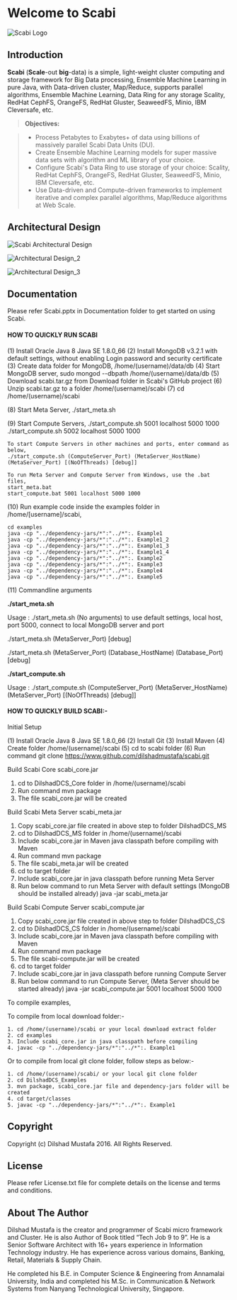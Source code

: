 Welcome to Scabi
===================

![Scabi Logo](https://raw.githubusercontent.com/dilshadmustafa/scabi/master/Scabi_logo.jpg)

Introduction
-------------

**Scabi** (**Scale**-out **big**-data) is a simple, light-weight cluster computing and storage framework for Big Data processing, Ensemble Machine Learning in pure Java, with Data-driven cluster, Map/Reduce, supports parallel algorithms, Ensemble Machine Learning, Data Ring for any storage Scality, RedHat CephFS, OrangeFS, RedHat Gluster, SeaweedFS, Minio, IBM Cleversafe, etc. 

> **Objectives:**

> - Process Petabytes to Exabytes+ of data using billions of massively parallel Scabi Data Units (DU).
> - Create Ensemble Machine Learning models for super massive data sets with algorithm and ML library of your choice.
> - Configure Scabi's Data Ring to use storage of your choice: Scality, RedHat CephFS, OrangeFS, RedHat Gluster, SeaweedFS, Minio, IBM Cleversafe, etc.
> - Use Data-driven and Compute-driven frameworks to implement iterative and complex parallel algorithms, Map/Reduce algorithms at Web Scale.

## Architectural Design ##

![Scabi Architectural Design](https://raw.githubusercontent.com/dilshadmustafa/scabi/v0.2.3/Documentation/Scabi_1.jpg)

![Architectural Design_2](https://raw.githubusercontent.com/dilshadmustafa/scabi/v0.2.3/Documentation/Scabi_2.jpg)

![Architectural Design_3](https://raw.githubusercontent.com/dilshadmustafa/scabi/v0.2.3/Documentation/Scabi_3.jpg)

## Documentation ##

Please refer Scabi.pptx in Documentation folder to get started on using Scabi.

#### <i class="icon-file"></i> HOW TO QUICKLY RUN SCABI

(1) Install Oracle Java 8 Java SE 1.8.0_66
(2) Install MongoDB v3.2.1 with default settings, without enabling Login password and security certificate
(3) Create data folder for MongoDB, /home/(username)/data/db
(4) Start MongoDB server, sudo mongod --dbpath /home/(username)/data/db
(5) Download scabi.tar.gz from Download folder in Scabi's GitHub project
(6) Unzip scabi.tar.gz to a folder /home/(username)/scabi
(7) cd /home/(username)/scabi

(8) Start Meta Server, 
	./start_meta.sh

(9) Start Compute Servers,
	./start_compute.sh 5001 localhost 5000 1000
	./start_compute.sh 5002 localhost 5000 1000

   	To start Compute Servers in other machines and ports, enter command as below,
	./start_compute.sh (ComputeServer_Port) (MetaServer_HostName) (MetaServer_Port) [(NoOfThreads) [debug]]
	
	To run Meta Server and Compute Server from Windows, use the .bat files,
	start_meta.bat
	start_compute.bat 5001 localhost 5000 1000

(10) Run example code inside the examples folder in /home/[username]/scabi,

	cd examples
	java -cp "../dependency-jars/*":"../*":. Example1
	java -cp "../dependency-jars/*":"../*":. Example1_2
	java -cp "../dependency-jars/*":"../*":. Example1_3
	java -cp "../dependency-jars/*":"../*":. Example1_4
	java -cp "../dependency-jars/*":"../*":. Example2
	java -cp "../dependency-jars/*":"../*":. Example3
	java -cp "../dependency-jars/*":"../*":. Example4
	java -cp "../dependency-jars/*":"../*":. Example5

(11) Commandline arguments

**./start_meta.sh**

Usage : 
./start_meta.sh (No arguments) to use default settings, local host, port 5000, connect to local MongoDB server and port

./start_meta.sh (MetaServer_Port) [debug]

./start_meta.sh (MetaServer_Port) (Database_HostName) (Database_Port) [debug]

**./start_compute.sh**

Usage : 
./start_compute.sh (ComputeServer_Port) (MetaServer_HostName) (MetaServer_Port) [(NoOfThreads) [debug]]

#### <i class="icon-file"></i> HOW TO QUICKLY BUILD SCABI:-

Initial Setup

(1) Install Oracle Java 8 Java SE 1.8.0_66
(2) Install Git
(3) Install Maven
(4) Create folder /home/(username)/scabi
(5) cd to scabi folder
(6) Run command
	git clone https://www.github.com/dilshadmustafa/scabi.git

Build Scabi Core scabi_core.jar

1. cd to DilshadDCS_Core folder in /home/(username)/scabi
2. Run command
	mvn package
3. The file scabi_core.jar will be created

Build Scabi Meta Server scabi_meta.jar

1. Copy scabi_core.jar file created in above step to folder DilshadDCS_MS
2. cd to DilshadDCS_MS folder in /home/(username)/scabi
3. Include scabi_core.jar in Maven java classpath before compiling with Maven
4. Run command
	mvn package
5. The file scabi_meta.jar will be created
6. cd to target folder
7. Include scabi_core.jar in java classpath before running Meta Server
8. Run below command to run Meta Server with default settings (MongoDB should be installed already)
	java -jar scabi_meta.jar

Build Scabi Compute Server scabi_compute.jar

1. Copy scabi_core.jar file created in above step to folder DilshadDCS_CS
2. cd to DilshadDCS_CS folder in /home/(username)/scabi
3. Include scabi_core.jar in Maven java classpath before compiling with Maven
4. Run command
	mvn package
5. The file scabi-compute.jar will be created
6. cd to target folder
7. Include scabi_core.jar in java classpath before running Compute Server
8. Run below command to run Compute Server, (Meta Server should be started already)
	java -jar scabi_compute.jar 5001 localhost 5000 1000

To compile examples,

To compile from local download folder:-

	1. cd /home/(username)/scabi or your local download extract folder
	2. cd examples
	3. Include scabi_core.jar in java classpath before compiling
	4. javac -cp "../dependency-jars/*":"../*":. Example1

Or to compile from local git clone folder, follow steps as below:-

	1. cd /home/(username)/scabi/ or your local git clone folder
	2. cd DilshadDCS_Examples
	3. mvn package, scabi_core.jar file and dependency-jars folder will be created
	4. cd target/classes
	5. javac -cp "../dependency-jars/*":"../*":. Example1

Copyright
-------------------

Copyright (c) Dilshad Mustafa 2016. All Rights Reserved.

License
-------------

Please refer License.txt file for complete details on the license and terms and conditions.

About The Author
--------------------

Dilshad Mustafa is the creator and programmer of Scabi micro framework and Cluster. He is also Author of Book titled “Tech Job 9 to 9”. He is a Senior Software Architect with 16+ years experience in Information Technology industry. He has experience across various domains, Banking, Retail, Materials & Supply Chain.

He completed his B.E. in Computer Science & Engineering from Annamalai University, India and completed his M.Sc. in Communication & Network Systems from Nanyang Technological University, Singapore.
